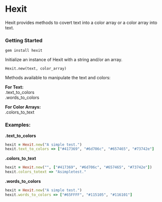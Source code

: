 # Hexit

Hexit provides methods to covert text into a color array or a color array into text.

### Getting Started

```
gem install hexit
```
Initialize an instance of Hexit with a string and/or an array.

```
Hexit.new(text, color_array)
```

Methods available to manipulate the text and colors:

**For Text:**  
.text_to_colors  
.words_to_colors  

**For Color Arrays:**    
.colors_to_text  

### Examples:

**.text_to_colors**

```ruby
hexit = Hexit.new("A simple test.")
hexit.text_to_colors => ["#417369", "#6d706c", "#657465", "#73742e"]
```
**.colors_to_text**

```ruby
hexit = Hexit.new("", ["#417369", "#6d706c", "#657465", "#73742e"])
hexit.colors_totext => "Asimpletest."
```
**.words_to_colors**

```ruby
hexit = Hexit.new("A simple test.")
hexit.words_to_colors => ["#65FFFF", "#115105", "#116101"]
```
